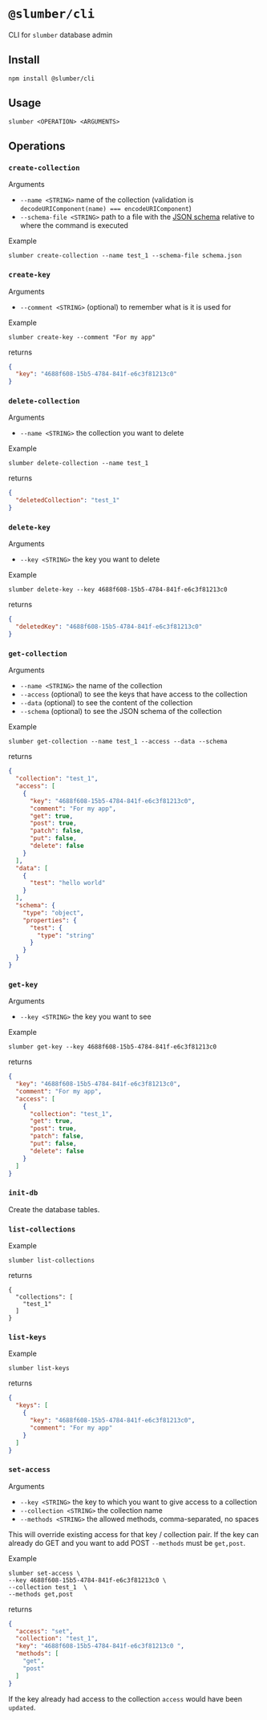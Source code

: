 # `@slumber/cli`

CLI for `slumber` database admin

## Install

```
npm install @slumber/cli
```

## Usage

```
slumber <OPERATION> <ARGUMENTS>
```

## Operations

### `create-collection`

Arguments

* `--name <STRING>` name of the collection (validation is `decodeURIComponent(name) === encodeURIComponent`)
* `--schema-file <STRING>` path to a file with the [JSON schema](https://json-schema.org/understanding-json-schema/) relative to where the command is executed

Example

```
slumber create-collection --name test_1 --schema-file schema.json
```

### `create-key`

Arguments

* `--comment <STRING>` (optional) to remember what is it is used for

Example

```
slumber create-key --comment "For my app"
```

returns 

```json
{
  "key": "4688f608-15b5-4784-841f-e6c3f81213c0"
}
```

### `delete-collection`

Arguments

* `--name <STRING>` the collection you want to delete

Example

```
slumber delete-collection --name test_1
```

returns

```json
{
  "deletedCollection": "test_1"
}
```

### `delete-key`

Arguments

* `--key <STRING>` the key you want to delete

Example

```
slumber delete-key --key 4688f608-15b5-4784-841f-e6c3f81213c0
```

returns

```json
{
  "deletedKey": "4688f608-15b5-4784-841f-e6c3f81213c0"
}
```

### `get-collection`

Arguments

* `--name <STRING>` the name of the collection
* `--access` (optional) to see the keys that have access to the collection
* `--data` (optional) to see the content of the collection
* `--schema` (optional) to see the JSON schema of the collection


Example

```
slumber get-collection --name test_1 --access --data --schema
```

returns

```json
{
  "collection": "test_1",
  "access": [
    {
      "key": "4688f608-15b5-4784-841f-e6c3f81213c0",
      "comment": "For my app",
      "get": true,
      "post": true,
      "patch": false,
      "put": false,
      "delete": false
    }
  ],
  "data": [
    {
      "test": "hello world"
    }
  ],
  "schema": {
    "type": "object",
    "properties": {
      "test": {
        "type": "string"
      }
    }
  }
}
```

### `get-key`

Arguments

* `--key <STRING>` the key you want to see

Example 

```
slumber get-key --key 4688f608-15b5-4784-841f-e6c3f81213c0
```

returns

```json
{
  "key": "4688f608-15b5-4784-841f-e6c3f81213c0",
  "comment": "For my app",
  "access": [
    {
      "collection": "test_1",
      "get": true,
      "post": true,
      "patch": false,
      "put": false,
      "delete": false
    }
  ]
}
```

### `init-db`

Create the database tables.

### `list-collections`

Example

```
slumber list-collections
```

returns

```
{
  "collections": [
    "test_1"
  ]
}
```

### `list-keys`

Example

```
slumber list-keys
```

returns

```json
{
  "keys": [
    {
      "key": "4688f608-15b5-4784-841f-e6c3f81213c0",
      "comment": "For my app"
    }
  ]
}
```

### `set-access`

Arguments

* `--key <STRING>` the key to which you want to give access to a collection
* `--collection <STRING>` the collection name
* `--methods <STRING>` the allowed methods, comma-separated, no spaces

This will override existing access for that key / collection pair. If the key can already do GET and you want to add POST `--methods` must be `get,post`.

Example

```
slumber set-access \
--key 4688f608-15b5-4784-841f-e6c3f81213c0 \
--collection test_1  \
--methods get,post
```

returns

```json
{
  "access": "set",
  "collection": "test_1",
  "key": "4688f608-15b5-4784-841f-e6c3f81213c0 ",
  "methods": [
    "get",
    "post"
  ]
}
```

If the key already had access to the collection `access` would have been `updated`.
